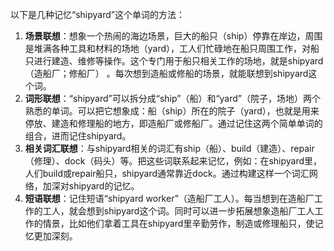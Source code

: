 以下是几种记忆“shipyard”这个单词的方法：
1. **场景联想**：想象一个热闹的海边场景，巨大的船只（ship）停靠在岸边，周围是堆满各种工具和材料的场地（yard），工人们忙碌地在船只周围工作，对船只进行建造、维修等操作。这个专门用于船只相关工作的场地，就是shipyard（造船厂；修船厂） 。每次想到造船或修船的场景，就能联想到shipyard这个词。
2. **词形联想**：“shipyard”可以拆分成“ship”（船）和“yard”（院子，场地）两个熟悉的单词。可以把它想象成：船（ship）所在的院子（yard），也就是用来停放、建造和修理船的地方，即造船厂或修船厂。通过记住这两个简单单词的组合，进而记住shipyard。
3. **相关词汇联想**：与shipyard相关的词汇有ship（船）、build（建造）、repair（修理）、dock（码头）等。把这些词联系起来记忆，例如：在shipyard里，人们build或repair船只，shipyard通常靠近dock。通过构建这样一个词汇网络，加深对shipyard的记忆。
4. **短语联想**：记住短语“shipyard worker”（造船厂工人）。每当想到在造船厂工作的工人，就会想到shipyard这个词。同时可以进一步拓展想象造船厂工人工作的情景，比如他们拿着工具在shipyard里辛勤劳作，制造或修理船只，使记忆更加深刻。 